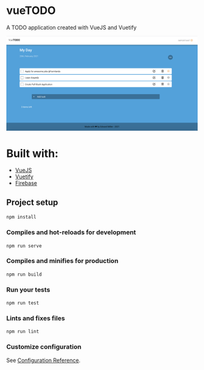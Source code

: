 # vueTODO
A TODO application created with VueJS and Vuetify

![alt text](https://github.com/edmiller1/vueTODO/blob/master/vueTODO.png?raw=true)

# Built with:
  * [VueJS](https://vuejs.org/)
  * [Vuetify](https://vuetifyjs.com/en/)
  * [Firebase](https://firebase.google.com/)

## Project setup
```
npm install
```

### Compiles and hot-reloads for development
```
npm run serve
```

### Compiles and minifies for production
```
npm run build
```

### Run your tests
```
npm run test
```

### Lints and fixes files
```
npm run lint
```

### Customize configuration
See [Configuration Reference](https://cli.vuejs.org/config/).
